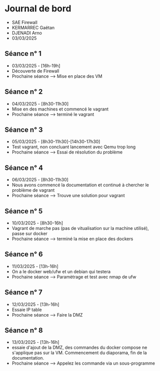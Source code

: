 # Journal de bord

* SAE Firewall
* KERMARREC Gaëtan
* DJENADI Arno
* 03/03/2025


## Séance n° 1

* 03/03/2025 - [16h-19h]
* Découverte de Firewall
* Prochaine séance --> Mise en place des VM

## Séance n° 2

* 04/03/2025 - [8h30-11h30]
* Mise en des machines et commencé le vagrant
* Prochaine séance --> terminé le vagrant

## Séance n° 3

* 05/03/2025 - [8h30-11h30]-[14h30-17h30]
* Test vagrant, non concluant lancement avec Qemu trop long
* Prochaine séance --> Essai de résolution du problème

## Séance n° 4

* 06/03/2025 - [8h30-11h30]
* Nous avons commencé la documentation et continué à chercher le problème de vagrant
* Prochaine séance --> Trouve une solution pour vagrant

## Séance n° 5
* 10/03/2025 - [8h30-16h]
* Vagrant de marche pas (pas de vitualisation sur la machine utilisé), passe sur docker
* Prochaine séance --> terminé la mise en place des dockers

## Séance n° 6
* 11/03/2025 - [13h-16h]
* On a le docker web/ufw et un debian qui testera 
* Prochaine séance --> Paramètrage et test avec nmap de ufw

## Séance n° 7
* 12/03/2025 - [13h-16h]
* Essaie IP table
* Prochaine séance --> Faire la DMZ

## Séance n° 8
* 13/03/2025 - [13h-16h]
* essaie d'ajout de la DMZ, des commandes du docker compose ne s'applique pas sur la VM. Commencement du diaporama, fin de la documentation.
* Prochaine séance --> Appelez les commande via un sous-programme
